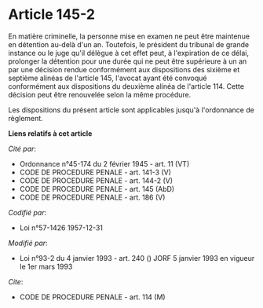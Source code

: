 # Article 145-2

En matière criminelle, la personne mise en examen ne peut être maintenue en détention au-delà d'un an. Toutefois, le
président du tribunal de grande instance ou le juge qu'il délègue à cet effet peut, à l'expiration de ce délai, prolonger la
détention pour une durée qui ne peut être supérieure à un an par une décision rendue conformément aux dispositions des
sixième et septième alinéas de l'article 145, l'avocat ayant été convoqué conformément aux dispositions du deuxième alinéa de
l'article 114. Cette décision peut être renouvelée selon la même procédure.

Les dispositions du présent article sont applicables jusqu'à l'ordonnance de règlement.

**Liens relatifs à cet article**

_Cité par_:

  - Ordonnance n°45-174 du 2 février 1945 - art. 11 (VT)
  - CODE DE PROCEDURE PENALE - art. 141-3 (V)
  - CODE DE PROCEDURE PENALE - art. 144-2 (V)
  - CODE DE PROCEDURE PENALE - art. 145 (AbD)
  - CODE DE PROCEDURE PENALE - art. 186 (V)

_Codifié par_:

  - Loi n°57-1426 1957-12-31

_Modifié par_:

  - Loi n°93-2 du 4 janvier 1993 - art. 240 () JORF 5 janvier 1993 en vigueur le 1er mars 1993

_Cite_:

  - CODE DE PROCEDURE PENALE - art. 114 (M)
